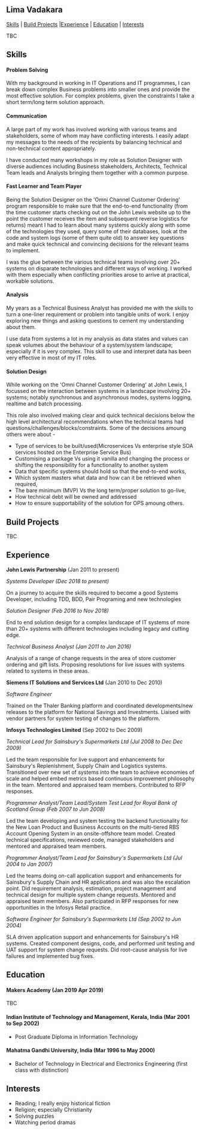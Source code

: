 ## Lima Vadakara
[Skills](#skills) | [Build Projects](#build-projects) |[Experience](#experience) | [Education](#education) | [Interests](#interests)

TBC

## Skills

#### Problem Solving

With my background in working in IT Operations and IT programmes, I can break down complex Business problems into smaller ones and provide the most effective solution. For complex problems, given the constraints I take a short term/long term solution approach.

#### Communication 

A large part of my work has involved working with various teams and stakeholders, some of whom may have conflicting interests. I easily adapt my messages to the needs of the recipients by balancing technical and non-technical content appropriately. 

I have conducted many workshops in my role as Solution Designer with diverse audiences including Business stakeholders, Architects, Technical Team leads and Analysts bringing them together with a common purpose.

#### Fast Learner and Team Player

Being the Solution Designer on the 'Omni Channel Customer Ordering' program responsible to make sure that the end-to-end functionality (from the time customer starts checking out on the John Lewis website up to the point the customer receives the item and subsequent reverse logistics for returns) meant I had to learn about many systems quickly along with some of the technologies they used, query some of their databases, look at the code and system logs (some of them quite old) to answer key questions and make quick technical and convincing decisions for the relevant teams to implement.

I was the glue between the various technical teams involving over 20+ systems on disparate technologies and different ways of working. I worked with them especially when conflicting priorities arose to arrive at practical, workable solutions.

#### Analysis

My years as a Technical Business Analyst has provided me with the skills to turn a one-liner requirement or problem into tangible units of work. I enjoy exploring new things and asking questions to cement my understanding about them. 
 
I use data from systems a lot in my analysis as data states and values can speak volumes about the behaviour of a system/system landscape; especially if it is very complex. This skill to use and interpret data has been very effective in most of my IT roles.

#### Solution Design

While working on the 'Omni Channel Customer Ordering' at John Lewis, I focussed on the interaction between systems in a landscape involving 20+ systems; notably synchronous and asynchronous modes, systems logging, realtime and batch processing.

This role also involved making clear and quick technical decisions below the high level architectural recommendations when the technical teams had questions/challenges/blocks/constraints. 
Some of the decisions amoung others were about -
- Type of services to be built/used(Microservices Vs enterprise style SOA services hosted on the Enterprise Service Bus)
- Customising a package Vs using it vanilla and changing the process or shifting the responsibility for a functionality to another system 
- Data that specific systems should hold so that the end-to-end works, 
- Which system masters what data and how can it be retrieved when required, 
- The bare minimum (MVP) Vs the long term/proper solution to go-live, 
- How technical debt will be owned and addressed 
- How to ensure supportability of the solution for OPS amoung others.


## Build Projects

TBC

## Experience

**John Lewis Partnership** (Jan 2011 to present)    

*Systems Developer (Dec 2018 to present)*

On a journey to acquire the skills required to become a good Systems Developer, including TDD, BDD, Pair Programing and new technologies

*Solution Designer (Feb 2016 to Nov 2018)*

End to end solution design for a complex landscape of IT systems of more than 20+ systems with different technologies including legacy and cutting edge.

*Technical Business Analyst (Jan 2011 to Jan 2016)*  

Analysis of a range of change requests in the area of store customer ordering and gift lists. Proposing resolutions for live issues with systems related to systems in these areas.

**Siemens IT Solutions and Services Ltd** (Jan 2010 to Dec 2010)   

*Software Engineer*

Trained on the Thaler Banking platform and coordinated developments/new releases to the platform for National Savings and Investments. Liaised with vendor partners for system testing of changes to the platform.

**Infosys Technologies Limited** (Sep 2002 to Dec 2009)

*Technical Lead for Sainsbury's Supermarkets Ltd (Jul 2008 to Dec Dec 2009)*

Led the team responsible for live support and enhancements for Sainsbury's Replenishment, Supply Chain and Logistics systems. Transitioned over new set of systems into the team to achieve economies of scale and helped embed metrics based continuous improvement philosophy in the team. Mentored and appraised team members. Contributed to RFP responses.

*Programmer Analyst/Team Lead/System Test Lead for Royal Bank of Scotland Group (Feb 2007 to Jun 2008)*

Led the team developing and system testing the backend functionality for the New Loan Product and Business Accounts on the multi-tiered RBS Account Opening System in an onsite-offshore team model. Created technical specifications, reviewed code, managed stakeholders and mentored and appraised team members.  

*Programmer Analyst/Team Lead for Sainsbury's Supermarkets Ltd (Jul 2004 to Jan 2007)*

Led the teams doing on-call application support and enhancements for Sainsbury's Supply Chain and HR applications and was also the escalation point. Did requirement analysis, estimation, project management and technical design for multiple system change requests. Mentored and appraised team members. Also participated in RFP responses for new opportunities in the Infosys Retail practice.

*Software Engineer for Sainsbury's Supermarkets Ltd (Sep 2002 to Jun 2004)*

SLA driven application support and enhancements for Sainsbury's HR systems. Created component designs, code, and performed unit testing and UAT support for system change requests. Did root-cause analysis for live failures and implemented bug fixes.


## Education

#### Makers Academy (Jan 2019 Apr 2019)

TBC

#### Indian Institute of Technology and Management, Kerala, India (Mar 2001 to Sep 2002)

- Post Graduate Diploma in Information Technology

#### Mahatma Gandhi University, India (Mar 1996 to May 2000)

- Bachelor of Technology in Electrical and Electronics Engineering (first class with distinction)


## Interests
- Reading; I really enjoy historical fiction
- Religion; especially Christianity
- Solving puzzles
- Watching period dramas
